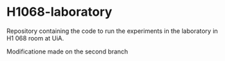 # H1068-laboratory
Repository containing the code to run the experiments in the laboratory in H1 068 room at UiA.

Modificatione made on the second branch
